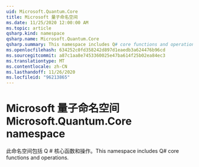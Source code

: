 ```yaml
---
uid: Microsoft.Quantum.Core
title: Microsoft 量子命名空间
ms.date: 11/25/2020 12:00:00 AM
ms.topic: article
qsharp.kind: namespace
qsharp.name: Microsoft.Quantum.Core
qsharp.summary: This namespace includes Q# core functions and operations.
ms.openlocfilehash: 634252c0fd358242d897d1eaedb3a624476b96cd
ms.sourcegitcommit: a87c1aa8e7453360025e47ba614f25b02ea84ec3
ms.translationtype: MT
ms.contentlocale: zh-CN
ms.lasthandoff: 11/26/2020
ms.locfileid: "96213865"
---
```

# <a name="microsoftquantumcore-namespace"></a><span data-ttu-id="1f973-102">Microsoft 量子命名空间</span><span class="sxs-lookup"><span data-stu-id="1f973-102">Microsoft.Quantum.Core namespace</span></span>

<span data-ttu-id="1f973-103">此命名空间包括 Q # 核心函数和操作。</span><span class="sxs-lookup"><span data-stu-id="1f973-103">This namespace includes Q# core functions and operations.</span></span>

